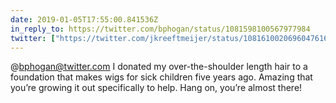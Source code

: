 ```yaml
---
date: 2019-01-05T17:55:00.841536Z
in_reply_to: https://twitter.com/bphogan/status/1081598100567977984
twitter: ["https://twitter.com/jkreeftmeijer/status/1081610020696047616"]
---
```

@bphogan@twitter.com I donated my over-the-shoulder length hair to a foundation that makes wigs for sick children five years ago. Amazing that you’re growing it out specifically to help. Hang on, you’re almost there!
